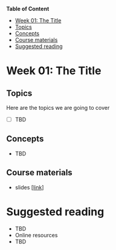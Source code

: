 **Table of Content**
- [Week 01: The Title](#week-01-the-title)
- [Topics](#topics)
- [Concepts](#concepts)
- [Course materials](#course-materials)
- [Suggested reading](#suggested-reading)

# Week 01: The Title

## Topics
Here are the topics we are going to cover
* [ ] TBD


## Concepts
* TBD


## Course materials
* slides [[link](TBD)]

# Suggested reading
* TBD
* Online resources
* TBD